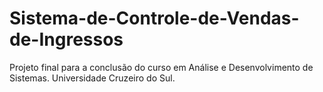 # Sistema-de-Controle-de-Vendas-de-Ingressos
Projeto final para a conclusão do curso em Análise e Desenvolvimento de Sistemas. Universidade Cruzeiro do Sul. 
